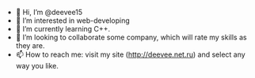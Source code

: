 - 👋 Hi, I’m @deevee15
- 👀 I’m interested in web-developing
- 🌱 I’m currently learning C++.
- 💞️ I’m looking to collaborate some company, which will rate my skills as they are.
- 📫 How to reach me: visit my site (http://deevee.net.ru) and select any way you like.

<!---
deevee15/deevee15 is a ✨ special ✨ repository because its `README.md` (this file) appears on your GitHub profile.
You can click the Preview link to take a look at your changes.
--->
